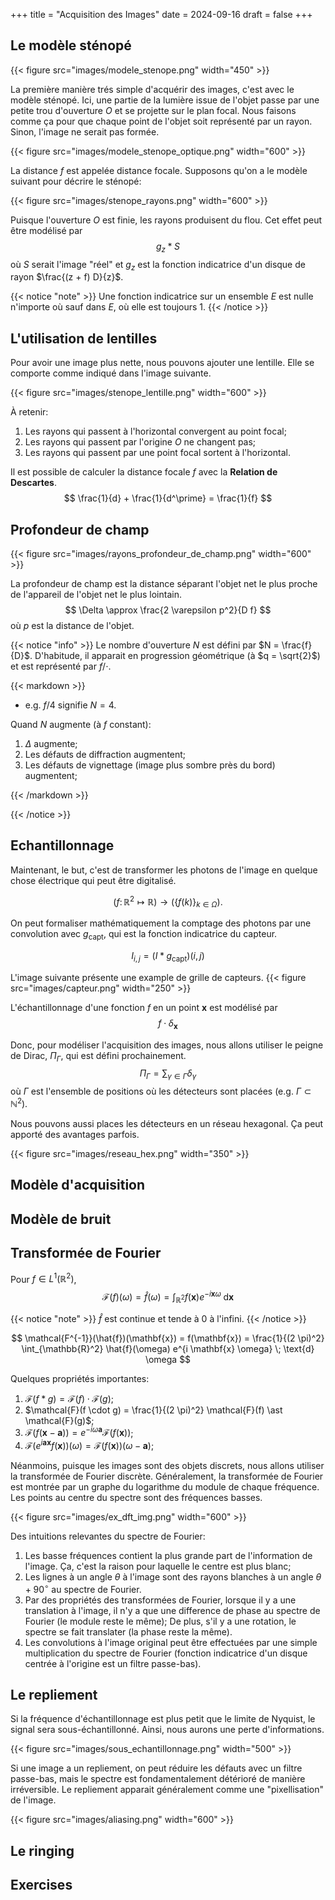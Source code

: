 +++
title = "Acquisition des Images"
date = 2024-09-16
draft = false
+++

## Le modèle sténopé

{{< figure src="images/modele_stenope.png" width="450" >}}

La première manière trés simple d'acquérir des images, c'est avec le modèle sténopé.
Ici, une partie de la lumière issue de l'objet passe par une petite trou d'ouverture $O$ et se projette sur le plan focal.
Nous faisons comme ça pour que chaque point de l'objet soit représenté par un rayon.
Sinon, l'image ne serait pas formée.

{{< figure src="images/modele_stenope_optique.png" width="600" >}}

La distance $f$ est appelée distance focale.
Supposons qu'on a le modèle suivant pour décrire le sténopé:

{{< figure src="images/stenope_rayons.png" width="600" >}}

Puisque l'ouverture $O$ est finie, les rayons produisent du flou.
Cet effet peut être modélisé par
$$
g_z \ast S
$$
où $S$ serait l'image "réel" et $g_z$ est la fonction indicatrice d'un disque de rayon $\frac{(z + f) D}{z}$.

{{< notice "note" >}}
Une fonction indicatrice sur un ensemble $E$ est nulle n'importe où sauf dans $E$, où elle est toujours $1$.
{{< /notice >}}

## L'utilisation de lentilles

Pour avoir une image plus nette, nous pouvons ajouter une lentille.
Elle se comporte comme indiqué dans l'image suivante.

{{< figure src="images/stenope_lentille.png" width="600" >}}

À retenir:

1. Les rayons qui passent à l'horizontal convergent au point focal;
2. Les rayons qui passent par l'origine $O$ ne changent pas;
3. Les rayons qui passent par une point focal sortent à l'horizontal.

Il est possible de calculer la distance focale $f$ avec la **Relation de Descartes**.
$$
\frac{1}{d} + \frac{1}{d^\prime} = \frac{1}{f}
$$

## Profondeur de champ

{{< figure src="images/rayons_profondeur_de_champ.png" width="600" >}}

La profondeur de champ est la distance séparant l'objet net le plus proche de l'appareil de l'objet net le plus lointain.
$$
\Delta \approx \frac{2 \varepsilon p^2}{D f}
$$
où $p$ est la distance de l'objet.

{{< notice "info" >}}
Le nombre d'ouverture $N$ est défini par $N = \frac{f}{D}$.
D'habitude, il apparait en progression géométrique (à $q = \sqrt{2}$) et est représenté par $f / \cdot$.

{{< markdown >}}

- e.g. $f / 4$ signifie $N = 4$.

Quand $N$ augmente (à $f$ constant):

1. $\Delta$ augmente;
2. Les défauts de diffraction augmentent;
3. Les défauts de vignettage (image plus sombre près du bord) augmentent;

{{< /markdown >}}

{{< /notice >}}

## Echantillonnage

Maintenant, le but, c'est de transformer les photons de l'image en quelque chose électrique qui peut être digitalisé.

$$
\left( f \colon \mathbb{R}^2 \mapsto \mathbb{R} \right) \rightarrow (\{f(k)\}_{k \in \Omega}).
$$

On peut formaliser mathématiquement la comptage des photons par une convolution avec $g_{\text{capt}}$, qui est la fonction indicatrice du capteur.

$$
I_{i, j} = (I \ast g_{\text{capt}})(i, j)
$$

L'image suivante présente une example de grille de capteurs.
{{< figure src="images/capteur.png" width="250" >}}

L'échantillonnage d'une fonction $f$ en un point $\mathbf{x}$ est modélisé par
$$
f \cdot \delta_{\mathbf{x}}
$$

Donc, pour modéliser l'acquisition des images, nous allons utiliser le peigne de Dirac, $\Pi_\Gamma$, qui est défini prochainement.
$$
\Pi_\Gamma = \sum_{\gamma \in \Gamma} \delta_\gamma
$$
où $\Gamma$ est l'ensemble de positions où les détecteurs sont placées (e.g. $\Gamma \subset \mathbb{N}^2$).

Nous pouvons aussi places les détecteurs en un réseau hexagonal.
Ça peut apporté des avantages parfois.

{{< figure src="images/reseau_hex.png" width="350" >}}

## Modèle d'acquisition

## Modèle de bruit

## Transformée de Fourier

Pour $f \in L^1(\mathbb{R}^2)$,
$$
\mathcal{F}(f)(\omega) = \hat{f}(\omega) = \int_{\mathbb{R}^2} f(\mathbf{x}) e^{- i \mathbf{x} \omega} \; \text{d} \mathbf{x}
$$

{{< notice "note" >}}
$\hat{f}$ est continue et tende à 0 à l'infini.
{{< /notice >}}

$$
\mathcal{F^{-1}}(\hat{f})(\mathbf{x}) = f(\mathbf{x}) = \frac{1}{(2 \pi)^2} \int_{\mathbb{R}^2} \hat{f}(\omega) e^{i \mathbf{x} \omega} \; \text{d} \omega
$$

Quelques propriétés importantes:

1. $\mathcal{F}(f \ast g) = \mathcal{F}(f) \cdot \mathcal{F}(g)$;
2. $\mathcal{F}(f \cdot g) = \frac{1}{(2 \pi)^2} \mathcal{F}(f) \ast \mathcal{F}(g)$;
3. $\mathcal{F}(f(\mathbf{x} - \mathbf{a})) = e^{- i \omega \mathbf{a}} \mathcal{F}(f(\mathbf{x}))$;
4. $\mathcal{F}(e^{i \mathbf{a} \mathbf{x}} f(\mathbf{x}))(\omega) = \mathcal{F}(f(\mathbf{x}))(\omega - \mathbf{a})$;

Néanmoins, puisque les images sont des objets discrets, nous allons utiliser la transformée de Fourier discrète.
Généralement, la transformée de Fourier est montrée par un graphe du logarithme du module de chaque fréquence.
Les points au centre du spectre sont des fréquences basses.

{{< figure src="images/ex_dft_img.png" width="600" >}}

Des intuitions relevantes du spectre de Fourier:

1. Les basse fréquences contient la plus grande part de l'information de l'image. Ça, c'est la raison pour laquelle le centre est plus blanc;
2. Les lignes à un angle $\theta$ à l'image sont des rayons blanches à un angle $\theta + 90^\circ$ au spectre de Fourier.
3. Par des propriétés des transformées de Fourier, lorsque il y a une translation à l'image, il n'y a que une difference de phase au spectre de Fourier (le module reste le même); De plus, s'il y a une rotation, le spectre se fait translater (la phase reste la même).
4. Les convolutions à l'image original peut être effectuées par une simple multiplication du spectre de Fourier (fonction indicatrice d'un disque centrée à l'origine est un filtre passe-bas).

## Le repliement

Si la fréquence d'échantillonnage est plus petit que le limite de Nyquist, le signal sera sous-échantillonné.
Ainsi, nous aurons une perte d'informations.

{{< figure src="images/sous_echantillonnage.png" width="500" >}}

Si une image a un repliement, on peut réduire les défauts avec un filtre passe-bas, mais le spectre est fondamentalement détérioré de manière irréversible.
Le repliement apparait généralement comme une "pixellisation" de l'image.

{{< figure src="images/aliasing.png" width="600" >}}

## Le ringing

## Exercises
